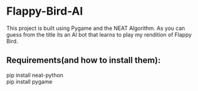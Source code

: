 # Flappy-Bird-AI
 
This project is built using Pygame and the NEAT Algorithm. As you can guess from the title its an AI bot that learns to play my rendition of Flappy Bird. 

## Requirements(and how to install them): 

pip install neat-python<br>
pip install pygame


